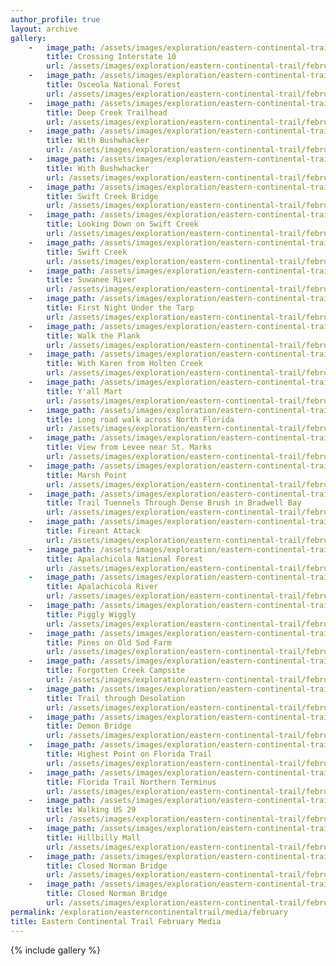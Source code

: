 ```yaml
---
author_profile: true
layout: archive
gallery:
    -   image_path: /assets/images/exploration/eastern-continental-trail/february/small/3-1.jpg
        title: Crossing Interstate 10
        url: /assets/images/exploration/eastern-continental-trail/february/large/3-1.jpg
    -   image_path: /assets/images/exploration/eastern-continental-trail/february/small/3-2.jpg
        title: Osceola National Forest
        url: /assets/images/exploration/eastern-continental-trail/february/large/3-2.jpg
    -   image_path: /assets/images/exploration/eastern-continental-trail/february/small/3-3.jpg
        title: Deep Creek Trailhead
        url: /assets/images/exploration/eastern-continental-trail/february/large/3-3.jpg
    -   image_path: /assets/images/exploration/eastern-continental-trail/february/small/4-1.jpg
        title: With Bushwhacker
        url: /assets/images/exploration/eastern-continental-trail/february/large/4-1.jpg
    -   image_path: /assets/images/exploration/eastern-continental-trail/february/small/4-2.jpg
        title: With Bushwhacker
        url: /assets/images/exploration/eastern-continental-trail/february/large/4-2.jpg
    -   image_path: /assets/images/exploration/eastern-continental-trail/february/small/5-1.jpg
        title: Swift Creek Bridge
        url: /assets/images/exploration/eastern-continental-trail/february/large/5-1.jpg
    -   image_path: /assets/images/exploration/eastern-continental-trail/february/small/5-2.jpg
        title: Looking Down on Swift Creek
        url: /assets/images/exploration/eastern-continental-trail/february/large/5-2.jpg
    -   image_path: /assets/images/exploration/eastern-continental-trail/february/small/5-3.jpg
        title: Swift Creek
        url: /assets/images/exploration/eastern-continental-trail/february/large/5-3.jpg
    -   image_path: /assets/images/exploration/eastern-continental-trail/february/small/5-4.jpg
        title: Suwanee River
        url: /assets/images/exploration/eastern-continental-trail/february/large/5-4.jpg
    -   image_path: /assets/images/exploration/eastern-continental-trail/february/small/5-5.jpg
        title: First Night Under the Tarp
        url: /assets/images/exploration/eastern-continental-trail/february/large/5-5.jpg
    -   image_path: /assets/images/exploration/eastern-continental-trail/february/small/6-1.jpg
        title: Walk the Plank
        url: /assets/images/exploration/eastern-continental-trail/february/large/6-1.jpg
    -   image_path: /assets/images/exploration/eastern-continental-trail/february/small/8-1.jpg
        title: With Karen from Holten Creek
        url: /assets/images/exploration/eastern-continental-trail/february/large/8-1.jpg
    -   image_path: /assets/images/exploration/eastern-continental-trail/february/small/9-1.jpg
        title: Y'all Mart
        url: /assets/images/exploration/eastern-continental-trail/february/large/9-1.jpg
    -   image_path: /assets/images/exploration/eastern-continental-trail/february/small/10-1.jpg
        title: Long road walk across North Florida
        url: /assets/images/exploration/eastern-continental-trail/february/large/10-1.jpg
    -   image_path: /assets/images/exploration/eastern-continental-trail/february/small/12-1.jpg
        title: View from Levee near St. Marks
        url: /assets/images/exploration/eastern-continental-trail/february/large/12-1.jpg
    -   image_path: /assets/images/exploration/eastern-continental-trail/february/small/14-1.jpg
        title: Marsh Point
        url: /assets/images/exploration/eastern-continental-trail/february/large/14-1.jpg
    -   image_path: /assets/images/exploration/eastern-continental-trail/february/small/14-2.jpg
        title: Trail Tuennels Through Dense Brush in Bradwell Bay
        url: /assets/images/exploration/eastern-continental-trail/february/large/14-2.jpg
    -   image_path: /assets/images/exploration/eastern-continental-trail/february/small/15-1.jpg
        title: Fireant Attack
        url: /assets/images/exploration/eastern-continental-trail/february/large/15-1.jpg
    -   image_path: /assets/images/exploration/eastern-continental-trail/february/small/18-1.jpg
        title: Apalachicola National Forest
        url: /assets/images/exploration/eastern-continental-trail/february/large/18-1.jpg
    -   image_path: /assets/images/exploration/eastern-continental-trail/february/small/18-2.jpg
        title: Apalachicola River
        url: /assets/images/exploration/eastern-continental-trail/february/large/18-2.jpg
    -   image_path: /assets/images/exploration/eastern-continental-trail/february/small/18-3.jpg
        title: Piggly Wiggly
        url: /assets/images/exploration/eastern-continental-trail/february/large/18-3.jpg
    -   image_path: /assets/images/exploration/eastern-continental-trail/february/small/21-1.jpg
        title: Pines on Old Sod Farm
        url: /assets/images/exploration/eastern-continental-trail/february/large/21-1.jpg
    -   image_path: /assets/images/exploration/eastern-continental-trail/february/small/21-2.jpg
        title: Forgotten Creek Campsite
        url: /assets/images/exploration/eastern-continental-trail/february/large/21-2.jpg
    -   image_path: /assets/images/exploration/eastern-continental-trail/february/small/22-1.jpg
        title: Trail through Desolation
        url: /assets/images/exploration/eastern-continental-trail/february/large/22-1.jpg
    -   image_path: /assets/images/exploration/eastern-continental-trail/february/small/22-2.jpg
        title: Demon Bridge
        url: /assets/images/exploration/eastern-continental-trail/february/large/22-2.jpg
    -   image_path: /assets/images/exploration/eastern-continental-trail/february/small/22-3.jpg
        title: Highest Point on Florida Trail
        url: /assets/images/exploration/eastern-continental-trail/february/large/22-3.jpg
    -   image_path: /assets/images/exploration/eastern-continental-trail/february/small/25-1.jpg
        title: Florida Trail Northern Terminus
        url: /assets/images/exploration/eastern-continental-trail/february/large/25-1.jpg
    -   image_path: /assets/images/exploration/eastern-continental-trail/february/small/26-1.jpg
        title: Walking US 29
        url: /assets/images/exploration/eastern-continental-trail/february/large/26-1.jpg
    -   image_path: /assets/images/exploration/eastern-continental-trail/february/small/28-1.jpg
        title: Hillbilly Mall
        url: /assets/images/exploration/eastern-continental-trail/february/large/28-1.jpg
    -   image_path: /assets/images/exploration/eastern-continental-trail/february/small/29-1.jpg
        title: Closed Norman Bridge
        url: /assets/images/exploration/eastern-continental-trail/february/large/29-1.jpg
    -   image_path: /assets/images/exploration/eastern-continental-trail/february/small/29-2.jpg
        title: Closed Norman Bridge
        url: /assets/images/exploration/eastern-continental-trail/february/large/29-2.jpg
permalink: /exploration/easterncontinentaltrail/media/february
title: Eastern Continental Trail February Media
---
```

<style type="text/css" rel="stylesheet">
@media (min-width: 37.5em) {
    figure img {
        height: 8em;
        object-fit: cover
    }
}
</style>
{% include gallery %}
